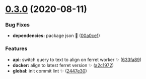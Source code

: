 # [0.3.0](https://github.com/PierreBrisorgueil/ferretapi/compare/v0.2.1...v0.3.0) (2020-08-11)


### Bug Fixes

* **dependencies:** package json 🐛 ([00a0ce1](https://github.com/PierreBrisorgueil/ferretapi/commit/00a0ce15567dc55cea134ed47943ecdde617bfe1))


### Features

* **api:** switch query to text to align on ferret worker ✨ ([633fa89](https://github.com/PierreBrisorgueil/ferretapi/commit/633fa89f85f12db448c92acdecbbd0724aea0b88))
* **docker:** align to latest ferret version ✨ ([a2c1972](https://github.com/PierreBrisorgueil/ferretapi/commit/a2c1972be3bc71629fe175a9860aec5b23815ceb))
* **global:** init commit lint ✨ ([2447e30](https://github.com/PierreBrisorgueil/ferretapi/commit/2447e30db3c699c5991bb105509b5f549432ec6f))
